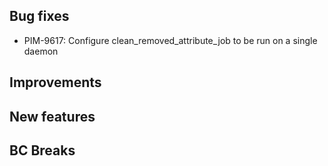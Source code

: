 ## Bug fixes

- PIM-9617: Configure clean_removed_attribute_job to be run on a single daemon

## Improvements

## New features

## BC Breaks

